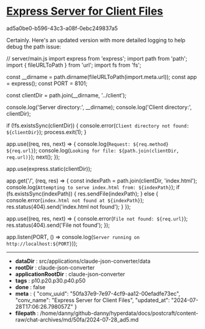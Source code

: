 # [Express Server for Client Files](https://claude.ai/chat/50fa37e9-7e97-4cf9-aa12-00efadfe73ec)

ad5a0be0-b596-43c3-a08f-0ebc249837a5

 Certainly. Here's an updated version with more detailed logging to help debug the path issue:

// server/main.js
import express from 'express';
import path from 'path';
import { fileURLToPath } from 'url';
import fs from 'fs';

const __dirname = path.dirname(fileURLToPath(import.meta.url));
const app = express();
const PORT = 8101;

const clientDir = path.join(__dirname, '../client');

console.log('Server directory:', __dirname);
console.log('Client directory:', clientDir);

if (!fs.existsSync(clientDir)) {
  console.error(`Client directory not found: ${clientDir}`);
  process.exit(1);
}

app.use((req, res, next) => {
  console.log(`Request: ${req.method} ${req.url}`);
  console.log(`Looking for file: ${path.join(clientDir, req.url)}`);
  next();
});

app.use(express.static(clientDir));

app.get('/', (req, res) => {
  const indexPath = path.join(clientDir, 'index.html');
  console.log(`Attempting to serve index.html from: ${indexPath}`);
  if (fs.existsSync(indexPath)) {
    res.sendFile(indexPath);
  } else {
    console.error(`index.html not found at ${indexPath}`);
    res.status(404).send('index.html not found');
  }
});

app.use((req, res, next) => {
  console.error(`File not found: ${req.url}`);
  res.status(404).send('File not found');
});

app.listen(PORT, () => console.log(`Server running on http://localhost:${PORT}`));

---

* **dataDir** : src/applications/claude-json-converter/data
* **rootDir** : claude-json-converter
* **applicationRootDir** : claude-json-converter
* **tags** : p10.p20.p30.p40.p50
* **done** : false
* **meta** : {
  "conv_uuid": "50fa37e9-7e97-4cf9-aa12-00efadfe73ec",
  "conv_name": "Express Server for Client Files",
  "updated_at": "2024-07-28T17:06:26.798057Z"
}
* **filepath** : /home/danny/github-danny/hyperdata/docs/postcraft/content-raw/chat-archives/md/50fa/2024-07-28_ad5.md